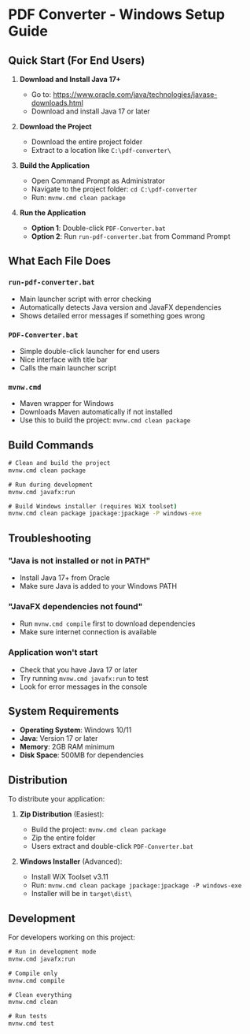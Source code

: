# PDF Converter - Windows Setup Guide

## Quick Start (For End Users)

1. **Download and Install Java 17+**
   - Go to: https://www.oracle.com/java/technologies/javase-downloads.html
   - Download and install Java 17 or later

2. **Download the Project**
   - Download the entire project folder
   - Extract to a location like `C:\pdf-converter\`

3. **Build the Application**
   - Open Command Prompt as Administrator
   - Navigate to the project folder: `cd C:\pdf-converter`
   - Run: `mvnw.cmd clean package`

4. **Run the Application**
   - **Option 1**: Double-click `PDF-Converter.bat`
   - **Option 2**: Run `run-pdf-converter.bat` from Command Prompt

## What Each File Does

### `run-pdf-converter.bat`
- Main launcher script with error checking
- Automatically detects Java version and JavaFX dependencies
- Shows detailed error messages if something goes wrong

### `PDF-Converter.bat` 
- Simple double-click launcher for end users
- Nice interface with title bar
- Calls the main launcher script

### `mvnw.cmd`
- Maven wrapper for Windows
- Downloads Maven automatically if not installed
- Use this to build the project: `mvnw.cmd clean package`

## Build Commands

```cmd
# Clean and build the project
mvnw.cmd clean package

# Run during development
mvnw.cmd javafx:run

# Build Windows installer (requires WiX toolset)
mvnw.cmd clean package jpackage:jpackage -P windows-exe
```

## Troubleshooting

### "Java is not installed or not in PATH"
- Install Java 17+ from Oracle
- Make sure Java is added to your Windows PATH

### "JavaFX dependencies not found"
- Run `mvnw.cmd compile` first to download dependencies
- Make sure internet connection is available

### Application won't start
- Check that you have Java 17 or later
- Try running `mvnw.cmd javafx:run` to test
- Look for error messages in the console

## System Requirements

- **Operating System**: Windows 10/11
- **Java**: Version 17 or later
- **Memory**: 2GB RAM minimum
- **Disk Space**: 500MB for dependencies

## Distribution

To distribute your application:

1. **Zip Distribution** (Easiest):
   - Build the project: `mvnw.cmd clean package`
   - Zip the entire folder
   - Users extract and double-click `PDF-Converter.bat`

2. **Windows Installer** (Advanced):
   - Install WiX Toolset v3.11
   - Run: `mvnw.cmd clean package jpackage:jpackage -P windows-exe`
   - Installer will be in `target\dist\`

## Development

For developers working on this project:

```cmd
# Run in development mode
mvnw.cmd javafx:run

# Compile only
mvnw.cmd compile

# Clean everything
mvnw.cmd clean

# Run tests
mvnw.cmd test
```